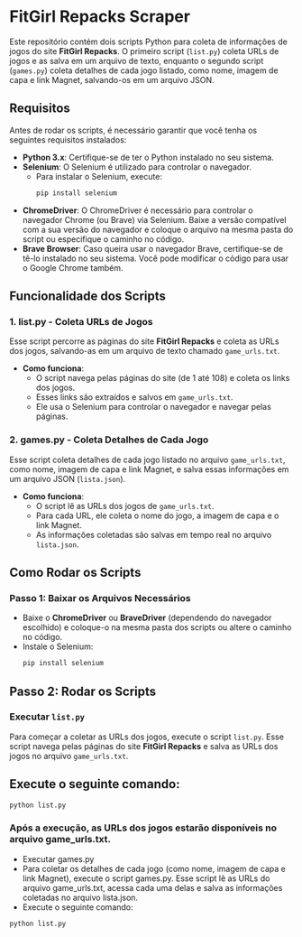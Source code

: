 # FitGirl Repacks Scraper

Este repositório contém dois scripts Python para coleta de informações de jogos do site **FitGirl Repacks**. O primeiro script (`list.py`) coleta URLs de jogos e as salva em um arquivo de texto, enquanto o segundo script (`games.py`) coleta detalhes de cada jogo listado, como nome, imagem de capa e link Magnet, salvando-os em um arquivo JSON.

## Requisitos

Antes de rodar os scripts, é necessário garantir que você tenha os seguintes requisitos instalados:

- **Python 3.x**: Certifique-se de ter o Python instalado no seu sistema.
- **Selenium**: O Selenium é utilizado para controlar o navegador.
  - Para instalar o Selenium, execute:
    ```bash
    pip install selenium
    ```
- **ChromeDriver**: O ChromeDriver é necessário para controlar o navegador Chrome (ou Brave) via Selenium. Baixe a versão compatível com a sua versão do navegador e coloque o arquivo na mesma pasta do script ou especifique o caminho no código.
- **Brave Browser**: Caso queira usar o navegador Brave, certifique-se de tê-lo instalado no seu sistema. Você pode modificar o código para usar o Google Chrome também.

## Funcionalidade dos Scripts

### 1. **list.py** - Coleta URLs de Jogos

Esse script percorre as páginas do site **FitGirl Repacks** e coleta as URLs dos jogos, salvando-as em um arquivo de texto chamado `game_urls.txt`.

- **Como funciona**:
  - O script navega pelas páginas do site (de 1 até 108) e coleta os links dos jogos.
  - Esses links são extraídos e salvos em `game_urls.txt`.
  - Ele usa o Selenium para controlar o navegador e navegar pelas páginas.

### 2. **games.py** - Coleta Detalhes de Cada Jogo

Esse script coleta detalhes de cada jogo listado no arquivo `game_urls.txt`, como nome, imagem de capa e link Magnet, e salva essas informações em um arquivo JSON (`lista.json`).

- **Como funciona**:
  - O script lê as URLs dos jogos de `game_urls.txt`.
  - Para cada URL, ele coleta o nome do jogo, a imagem de capa e o link Magnet.
  - As informações coletadas são salvas em tempo real no arquivo `lista.json`.

## Como Rodar os Scripts

### Passo 1: Baixar os Arquivos Necessários
- Baixe o **ChromeDriver** ou **BraveDriver** (dependendo do navegador escolhido) e coloque-o na mesma pasta dos scripts ou altere o caminho no código.
- Instale o Selenium:
  ```bash
  pip install selenium

## Passo 2: Rodar os Scripts

### Executar `list.py`

Para começar a coletar as URLs dos jogos, execute o script `list.py`. Esse script navega pelas páginas do site **FitGirl Repacks** e salva as URLs dos jogos no arquivo `game_urls.txt`.

## Execute o seguinte comando:
```bash
python list.py
```


### Após a execução, as URLs dos jogos estarão disponíveis no arquivo game_urls.txt.

 - Executar games.py
- Para coletar os detalhes de cada jogo (como nome, imagem de capa e link Magnet), execute o script games.py. Esse script lê as URLs do arquivo game_urls.txt, acessa cada uma delas e salva as informações coletadas no arquivo lista.json.
- Execute o seguinte comando:
```bash
python list.py
